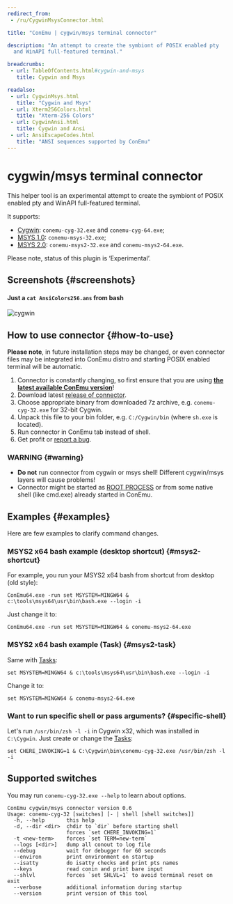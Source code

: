 ```yaml
---
redirect_from:
 - /ru/CygwinMsysConnector.html

title: "ConEmu | cygwin/msys terminal connector"

description: "An attempt to create the symbiont of POSIX enabled pty
  and WinAPI full-featured terminal."

breadcrumbs:
 - url: TableOfContents.html#cygwin-and-msys
   title: Cygwin and Msys

readalso:
 - url: CygwinMsys.html
   title: "Cygwin and Msys"
 - url: Xterm256Colors.html
   title: "Xterm-256 Colors"
 - url: CygwinAnsi.html
   title: Cygwin and Ansi
 - url: AnsiEscapeCodes.html
   title: "ANSI sequences supported by ConEmu"
---
```


# cygwin/msys terminal connector

This helper tool is an experimental attempt to create the symbiont
of POSIX enabled pty and WinAPI full-featured terminal.

It supports:

* [Cygwin](https://www.cygwin.com/): `conemu-cyg-32.exe` and `conemu-cyg-64.exe`;
* [MSYS 1.0](http://www.mingw.org/wiki/msys): `conemu-msys-32.exe`;
* [MSYS 2.0](https://msys2.github.io/): `conemu-msys2-32.exe` and `conemu-msys2-64.exe`.

Please note, status of this plugin is ‘Experimental’.



## Screenshots  {#screenshots}

#### Just a `cat AnsiColors256.ans` from bash
![cygwin](/img/cygwin-256colors.png)



## How to use connector  {#how-to-use}

**Please note**, in future installation steps may be changed,
or even connector files may be integrated into ConEmu distro
and starting POSIX enabled terminal will be automatic.

1. Connector is constantly changing, so first ensure that you are using
   <strong><a href="http://www.fosshub.com/ConEmu.html" rel="nofollow">the latest available ConEmu version</a></strong>!
2. Download latest [release of connector](https://github.com/Maximus5/cygwin-connector/releases).
3. Choose appropriate binary from downloaded 7z archive, e.g. `conemu-cyg-32.exe` for 32-bit Cygwin.
4. Unpack this file to your bin folder, e.g. `C:/Cygwin/bin` (where `sh.exe` is located).
5. Run connector in ConEmu tab instead of shell.
6. Get profit or [report a bug](Issues.html).

### WARNING  {#warning}

* **Do not** run connector from cygwin or msys shell! Different cygwin/msys layers will cause problems!
* Connector might be started as [ROOT PROCESS](https://conemu.github.io/en/RootProcess.html) or from some native shell (like cmd.exe) already started in ConEmu.



## Examples  {#examples}

Here are few examples to clarify command changes.


### MSYS2 x64 bash example (desktop shortcut)  {#msys2-shortcut}
For example, you run your MSYS2 x64 bash from shortcut from desktop (old style):

~~~
ConEmu64.exe -run set MSYSTEM=MINGW64 & c:\tools\msys64\usr\bin\bash.exe --login -i
~~~

Just change it to:

~~~
ConEmu64.exe -run set MSYSTEM=MINGW64 & conemu-msys2-64.exe
~~~

### MSYS2 x64 bash example (Task)  {#msys2-task}
Same with [Tasks](Tasks.html):

~~~
set MSYSTEM=MINGW64 & c:\tools\msys64\usr\bin\bash.exe --login -i
~~~

Change it to:

~~~
set MSYSTEM=MINGW64 & conemu-msys2-64.exe
~~~


### Want to run specific shell or pass arguments?  {#specific-shell}

Let's run `/usr/bin/zsh -l -i` in Cygwin x32,
which was installed in `C:\Cygwin`.
Just create or change the [Tasks](Tasks.html):

~~~
set CHERE_INVOKING=1 & C:\Cygwin\bin\conemu-cyg-32.exe /usr/bin/zsh -l -i
~~~


## Supported switches
You may run `conemu-cyg-32.exe --help` to learn about options.

~~~
ConEmu cygwin/msys connector version 0.6
Usage: conemu-cyg-32 [switches] [- | shell [shell switches]]
  -h, --help       this help
  -d, --dir <dir>  chdir to `dir` before starting shell
                   forces `set CHERE_INVOKING=1`
  -t <new-term>    forces `set TERM=new-term`
  --logs [<dir>]   dump all conout to log file
  --debug          wait for debugger for 60 seconds
  --environ        print environment on startup
  --isatty         do isatty checks and print pts names
  --keys           read conin and print bare input
  --shlvl          forces `set SHLVL=1` to avoid terminal reset on exit
  --verbose        additional information during startup
  --version        print version of this tool
~~~
